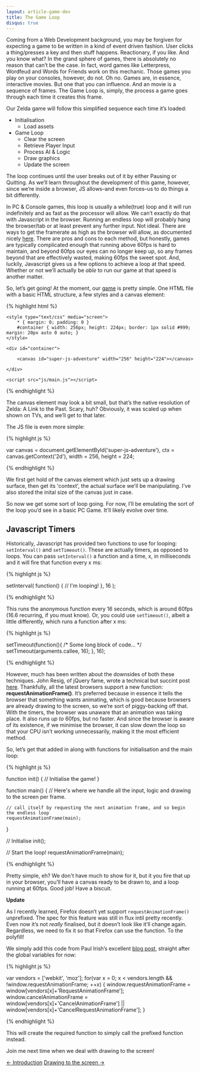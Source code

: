 ```yaml
---
layout: article-game-dev
title: The Game Loop
disqus: true
---
```


Coming from a Web Development background, you may be forgiven for expecting a game to be written in a kind of event driven fashion. User clicks a thing/presses a key and then stuff happens. Reactionary, if you like. And you know what? In the grand sphere of games, there is absolutely no reason that can’t be the case. In fact, word games like Letterpress, Wordfeud and Words for Friends work on this mechanic. Those games you play on your consoles, however, do not. Oh no. Games are, in essence, interactive movies. But one that you can influence. And an movie is a sequence of frames. The Game Loop is, simply, the process a game goes through each time it creates this frame.

Our Zelda game will follow this simplified sequence each time it’s loaded:

- Initialisation
    - Load assets
- Game Loop
	- Clear the screen
	- Retrieve Player Input
	- Process AI & Logic
	- Draw graphics
	- Update the screen

The loop continues until the user breaks out of it by either Pausing or Quitting. As we’ll learn throughout the development of this game, however, since we’re inside a browser, JS allows–and even forces–us to do things a bit differently.

In PC & Console games, this loop is usually a while(true) loop and it will run indefinitely and as fast as the processor will allow. We can’t exactly do that with Javascript in the browser. Running an endless loop will probably hang the browser/tab or at least prevent any further input. Not ideal. There are ways to get the framerate as high as the browser will allow, as documented nicely [here](http://www.chandlerprall.com/2011/06/beating-60fps-in-javascript/). There are pros and cons to each method, but honestly, games are typically complicated enough that running above 60fps is hard to maintain, and beyond 60fps our eyes can no longer keep up, so any frames beyond that are effectively wasted, making 60fps the sweet spot. And, luckily, Javascript gives us a few options to achieve a loop at that speed. Whether or not we’ll actually be _able_ to run our game at that speed is another matter.

So, let’s get going! At the moment, our [game](https://github.com/gablaxian/super-js-adventure) is pretty simple. One HTML file with a basic HTML structure, a few styles and a canvas element:

{% highlight html %}

<!DOCTYPE html>
<html>
<head>
    <meta charset="utf-8">
    <title>Super JS Adventure!</title>
    
    <style type="text/css" media="screen">
        * { margin: 0; padding: 0 }
        #container { width: 256px; height: 224px; border: 1px solid #999; margin: 20px auto 0 auto; }
    </style>
    
</head>

<body>
    
    <div id="container">

        <canvas id="super-js-adventure" width="256" height="224"></canvas>

    </div>
    
    <script src="js/main.js"></script>
</body>
</html>

{% endhighlight %}

The canvas element may look a bit small, but that’s the native resolution of Zelda: A Link to the Past. Scary, huh? Obviously, it was scaled up when shown on TVs, and we’ll get to that later.

The JS file is even more simple:

{% highlight js %}

var canvas  = document.getElementById('super-js-adventure'),
    ctx     = canvas.getContext('2d'),
    width   = 256,
    height  = 224;

{% endhighlight %}

We first get hold of the canvas element which just sets up a drawing surface, then get its 'context', the actual surface we'll be manipulating. I've also stored the inital size of the canvas just in case.

So now we get some sort of loop going. For now, I’ll be emulating the sort of the loop you’d see in a basic PC Game. It’ll likely evolve over time.

## Javascript Timers

Historically, Javascript has provided two functions to use for looping: `setInterval()` and `setTimeout()`. These are actually timers, as opposed to loops. You can pass `setInterval()` a function and a time, x, in milliseconds and it will fire that function every x ms:

{% highlight js %}

setInterval( function() { // I'm looping! }, 16 );

{% endhighlight %}

This runs the anonymous function every 16 seconds, which is around 60fps (16.6 recurring, if you must know). Or, you could use `setTimeout()`, albeit a little differently, which runs a function after x ms:

{% highlight js %}

setTimeout(function(){
    /* Some long block of code... */
    setTimeout(arguments.callee, 16);
  }, 16);

{% endhighlight %}

However, much has been written about the downsides of both these techniques. John Resig, of jQuery fame, wrote a technical but succint post [here](http://ejohn.org/blog/how-javascript-timers-work/). Thankfully, all the latest browsers support a new function: **requestAnimationFrame()**.
It’s preferred because in essence it tells the browser that something wants animating, which is good because browsers are already drawing to the screen, so we’re sort of piggy-backing off that. With the timers, the browser was unaware that an animation was taking place.
It also runs _up to_ 60fps, but no faster. And since the browser is aware of its existence, if we minimise the browser, it can slow down the loop so that your CPU isn’t working unnecessarily, making it the most efficient method.

So, let’s get that added in along with functions for initialisation and the main loop:

{% highlight js %}

function init() {
    // Initialise the game!
}

function main() {
    // Here's where we handle all the input, logic and drawing to the screen per frame.

    // call itself by requesting the next animation frame, and so begin the endless loop
    requestAnimationFrame(main);
}

// Initialise
init();

// Start the loop!
requestAnimationFrame(main);

{% endhighlight %}

Pretty simple, eh? We don't have much to show for it, but it you fire that up in your browser, you’ll have a canvas ready to be drawn to, and a loop running at 60fps. Good job! Have a biscuit.

**Update**

As I recently learned, Firefox doesn’t yet support `requestAnimationFrame()` unprefixed. The spec for this feature was still in flux intil pretty recently. Even now it’s not _really_ finalised, but it doesn’t look like it’ll change again. Regardless, we need to fix it so that Firefox can use the function. To the polyfill!

We simply add this code from Paul Irish’s excellent [blog post](http://www.paulirish.com/2011/requestanimationframe-for-smart-animating/), straight after the global variables for now:

{% highlight js %}

var vendors = ['webkit', 'moz'];
for(var x = 0; x < vendors.length && !window.requestAnimationFrame; ++x) {
    window.requestAnimationFrame = window[vendors[x]+'RequestAnimationFrame'];
    window.cancelAnimationFrame =
      window[vendors[x]+'CancelAnimationFrame'] || window[vendors[x]+'CancelRequestAnimationFrame'];
}

{% endhighlight %}

This will create the required function to simply call the prefixed function instead.

Join me next time when we deal with drawing to the screen!

<div class="pagination clearfix">
    <a class="left" href="/articles/creating-a-game-with-javascript/introduction.html">&larr; Introduction</a>
    <a class="right" href="/articles/creating-a-game-with-javascript/drawing-to-the-screen.html">Drawing to the screen &rarr;</a>
</div>
